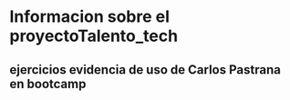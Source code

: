 # Informacion sobre el proyectoTalento_tech
## ejercicios evidencia de uso de Carlos Pastrana en bootcamp

